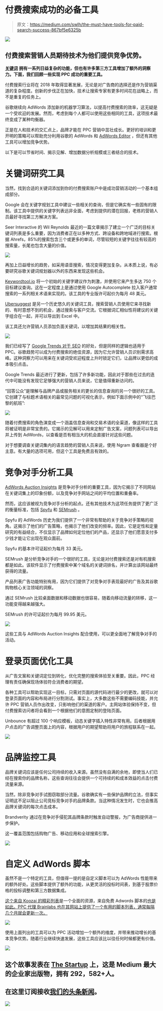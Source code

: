 # 付费搜索成功的必备工具

> 原文：<https://medium.com/swlh/the-must-have-tools-for-paid-search-success-867bf5e6325b>

![](img/047399891f9caa5ee3d59a0b20131989.png)

## 付费搜索营销人员期待技术为他们提供竞争优势。

[**关键词**](https://searchenginewatch.com/2017/10/17/google-adwords-the-beginners-guide/) **拥有一系列日益复杂的功能，但也有许多第三方工具增加了额外的洞察力。下面，我们回顾一些实现 PPC 成功的重要工具。**

付费搜索行业将在 2018 年取得显著发展，无论是对广告商的选择还是作为营销渠道的复杂程度。创新的步伐正在加快，技术让搜索专家有更多时间花在战略上，而不是重复的任务上。

谷歌继续向 AdWords 添加新的机器学习算法，以提高付费搜索的效率，这无疑是一个受欢迎的发展。然而，考虑到每个人都可以使用这些相同的工具，这项技术最终变成了某种均衡器。

正是在人和技术的交汇点上，品牌才能在 PPC 营销中茁壮成长。更好的培训和更开明的策略可以帮助充分利用谷歌的 AdWords 和 [AdWords Editor](https://searchenginewatch.com/2017/07/11/adwords-editor-12-everything-you-need-to-know/) ，但还有其他工具可以增加竞争优势。

以下是可以节省时间、揭示见解、增加数据分析规模或三者结合的技术。

# 关键词研究工具

当然，找到合适的关键词添加到你的付费搜索账户中是成功营销活动的一个基本组成部分。

Google 会在关键字规划工具中建议一些相关的查询，但是它确实有一些固有的限制。该工具中提供的关键字列表远非全面，考虑到提供的潜在回报，老练的营销人员最好寻找第三方解决方案。

Seer Interactive 的 Wil Reynolds 最近的一篇文章揭示了建立一个广泛的目标关键词列表是多么重要，因为消费者正在以多种方式、跨设备和跨地域进行搜索。根据 Ahrefs，85%的搜索包含三个或更多的单词，尽管较短的关键字往往有较高的搜索量，长尾也包含大量的价值。

![](img/786694e9bb7551f7415d7bc822667ff5.png)

再加上日益增长的趋势，如采用语音搜索，情况变得更加复杂。从本质上说，有必要研究谷歌关键词规划器以外的东西来发现这些机会。

[Keywordtool.io](http://keywordtool.io/) 将一个初始的关键字建议作为刺激，并使用它来产生多达 750 个目标建议查询。这在一定程度上是通过使用 Google Autocomplete 拉入客户通常搜索的一系列相关术语来实现的。该工具的专业版许可起价为每月 48 美元。

[Ubersuggest](https://neilpatel.com/ubersuggest/) 是另一个历史悠久的关键词工具，搜索营销人员使用它来寻找新的、有时意想不到的机会，通过搜索与客户交流。它根据词汇相似性将建议的关键字组合在一起，并可以导出到 Excel 中。

该工具还允许营销人员添加负面关键词，以增加其结果的相关性。

![](img/3a109359ac33f37714ef64b59bb763a2.png)

我们已经写了 [Google Trends 对于 SEO](https://searchenginewatch.com/2017/12/08/how-to-use-google-trends-for-seo/) 的好处，但是同样的逻辑也适用于 PPC。谷歌趋势可以成为付费搜索的绝佳资源，因为它允许营销人员识别需求高峰。这种洞察力可以用来在关键词受欢迎程度上升时锁定它们，让品牌以更低的成本吸引点击。

Google Trends 最近进行了更新，包括了许多新功能，因此对于那些在过去的迭代中可能没有发现它足够强大的营销人员来说，它是值得重新访问的。

“回答公众”是理解与品牌产品或服务相关的更长的信息查询的另一个很好的工具。它创建了与标题术语相关的最常见问题的可视化表示，例如下面示例中的“飞往巴黎的航班”:

![](img/58859a6d8228f37b22f46bab31500643.png)

随着付费搜索的角色演变成一个涵盖信息查询和交易术语的全渠道，像这样的工具将被证明是非常宝贵的。它揭示的见解可以用来定制广告文案，问题列表可以导出并上传到 AdWords，以查看是否有相当大的机会直接针对这些问题。

对于想要调查关键词集内的语言趋势的营销人员来说，使用 Ngram 查看器是个好主意。有大量的选项可用，但这个工具是免费且有效的。

# 竞争对手分析工具

[AdWords Auction Insights](https://support.google.com/adwords/answer/2579754?hl=en-GB) 是竞争对手分析的重要工具，因为它揭示了不同网站在关键词集上的印象份额，以及竞争对手网站之间的平均位置和重叠率。

然而，这应该被视为竞争对手分析的起点。还有其他技术为这项任务提供了更广泛的衡量标准，包括 [Spyfu](https://www.spyfu.com/) 和 [SEMrush](https://www.semrush.com/) 。

Spyfu 的 AdWords 历史为我们提供了一个非常有帮助的关于竞争对手策略的视角。这揭示了他们的广告策略，也揭示了他们改变的频率。因此，它是定性和定量研究的有益结合，不仅显示了品牌如何定位他们的产品，还显示了他们愿意支付多少钱才能让它出现在观众面前。

Spyfu 的基本许可证起价为每月 33 美元。

SEMrush 是分析竞争对手的一个很好的工具，无论是对付费搜索还是对有机搜索都是如此。该软件显示了付费搜索中某个域名的关键词排名，并计算出该网站最终获得的流量。

产品列表广告功能特别有用，因为它们提供了对竞争对手表现最好的广告及其谷歌购物核心关注领域的洞察。

通过 SEMrush 比较桌面数据和移动数据也很容易，随着向移动流量的转移，这一功能变得越来越强大。

SEMrush 的许可证起价为每月 99.95 美元。

![](img/237683113b869086788ca5a9f69617d9.png)

这些工具与 AdWords Auction Insights 配合使用，可以更全面地了解竞争对手的活动。

# 登录页面优化工具

从广告文案和关键词定位到转化，优化完整的搜索体验至关重要。因此，PPC 经理有责任确保现场体验符合消费者的期望。

各种工具可以帮助实现这一目标，只需对页面的源代码进行最少的更改，就可以对登录页面的内容和布局进行分割测试。事实上，大多数这些不需要编码技能，并允许 PPC 营销人员作出改变，只影响他们的渠道的客户。主网站体验保持不变，但付费搜索访问者将会看到一个根据他们的意图定制的登陆页面。

Unbounce 有超过 100 个响应模板，动态关键字插入特性非常有用。后者根据用户点击的广告调整页面上的内容，根据用户的期望帮助将用户的旅程联系在一起。

![](img/01f8080a8ea61985c1af5838bacce2e6.png)

# 品牌监控工具

品牌关键词应该是任何公司持续的收入来源。虽然没有自满的余地，即使当人们已经在搜索你的品牌名称，这些查询往往会提供一个可持续的和成本效益的点击付费流量来源。

当然，除非竞争对手试图窃取部分流量。谷歌确实有一些保护品牌的立法，但事实证明这不足以阻止公司竞标竞争对手的品牌条款。当这种情况发生时，它也会推高品牌关键词的每次点击成本。

Brandverity 通过在竞争对手侵犯其品牌条款时触发自动警报，为广告商提供进一步保护。

这一覆盖范围包括购物广告、移动应用和全球搜索引擎。

![](img/8c08f6e33a7daace47cce06bca2df347.png)

# 自定义 AdWords 脚本

虽然不是一个特定的工具，但值得一提的是自定义脚本可以为 AdWords 性能带来的额外好处。这些脚本提供了额外的功能，从更灵活的投标时间表，到基于股票价格的投标调整和第三方数据集成。

[这个来自 Koozai 的精彩列表](https://www.koozai.com/blog/pay-per-click-ppc/google-adwords/100-google-adwords-scripts-using/)是一个全面的资源，来自免费 Adwords 脚本的[也是如此。PPC 代理 Brainlabs 也在其网站上提供了一个有用的脚本列表，通常每隔几个月就会更新一次。](http://www.freeadwordsscripts.com/)

![](img/fd1a7af054f7bd2d314998273ec138c1.png)

使用上面列出的工具可以为 PPC 活动增加一个额外的维度，并带来推动增长的基本竞争优势。随着行业继续快速发展，这些工具应该比以往任何时候都更有价值。

![](img/731acf26f5d44fdc58d99a6388fe935d.png)

## 这个故事发表在 [The Startup](https://medium.com/swlh) 上，这是 Medium 最大的企业家出版物，拥有 292，582+人。

## 在这里订阅接收[我们的头条新闻](http://growthsupply.com/the-startup-newsletter/)。

![](img/731acf26f5d44fdc58d99a6388fe935d.png)
